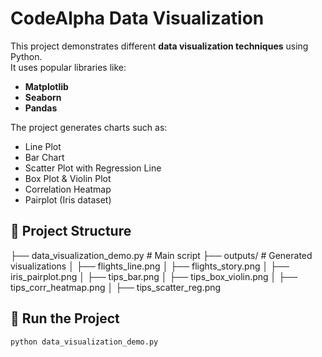 # CodeAlpha Data Visualization

This project demonstrates different **data visualization techniques** using Python.  
It uses popular libraries like:

- **Matplotlib**
- **Seaborn**
- **Pandas**

The project generates charts such as:
- Line Plot
- Bar Chart
- Scatter Plot with Regression Line
- Box Plot & Violin Plot
- Correlation Heatmap
- Pairplot (Iris dataset)

## 📂 Project Structure
├── data_visualization_demo.py # Main script
├── outputs/ # Generated visualizations
│ ├── flights_line.png
│ ├── flights_story.png
│ ├── iris_pairplot.png
│ ├── tips_bar.png
│ ├── tips_box_violin.png
│ ├── tips_corr_heatmap.png
│ ├── tips_scatter_reg.png


## 🚀 Run the Project
```bash
python data_visualization_demo.py
